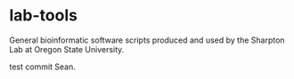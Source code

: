 # lab-tools
General bioinformatic software scripts produced and used by the Sharpton Lab at Oregon State University.

test commit Sean.
